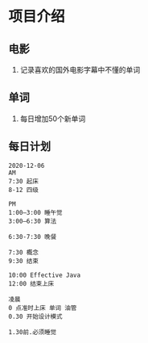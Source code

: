 # 项目介绍

## 电影

1. 记录喜欢的国外电影字幕中不懂的单词

## 单词

1. 每日增加50个新单词

## 每日计划

```
2020-12-06
AM
7:30 起床
8-12 四级

PM
1:00—3:00 睡午觉
3:00—6:30 算法

6:30-7:30 晚餐

7:30 概念
9:30 结束

10:00 Effective Java
12:00 结束上床

凌晨
0 点准时上床 单词 油管
0.30 开始设计模式

1.30前.必须睡觉
```




